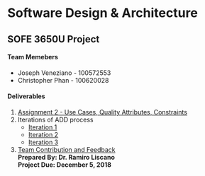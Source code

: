 # Software Design & Architecture

## SOFE 3650U Project

#### Team Memebers 

* Joseph Veneziano - 100572553
* Christopher Phan - 100620028

#### Deliverables 

1. [Assignment 2 - Use Cases, Quality Attributes, Constraints](https://github.com/SOFE3650F18/project-group-26/tree/master/Deliverable%201/Assignment2.md)
2. Iterations of ADD process<br> 
    - [Iteration 1](https://github.com/SOFE3650F18/project-group-26/tree/master/Iteration%201)<br> 
    - [Iteration 2](https://github.com/SOFE3650F18/project-group-26/tree/master/Iteration%202)<br> 
    - [Iteration 3](https://github.com/SOFE3650F18/project-group-26/tree/master/Iteration%203)<br> 
3. [Team Contribution and Feedback](https://github.com/SOFE3650F18/project-group-26/tree/master/Team%20Contribution)<br> 
**Prepared By: Dr. Ramiro Liscano**<br>
**Project Due: December 5, 2018**
